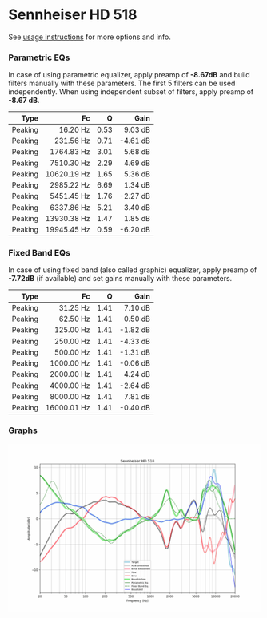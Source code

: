 # Sennheiser HD 518
See [usage instructions](https://github.com/jaakkopasanen/AutoEq#usage) for more options and info.

### Parametric EQs
In case of using parametric equalizer, apply preamp of **-8.67dB** and build filters manually
with these parameters. The first 5 filters can be used independently.
When using independent subset of filters, apply preamp of **-8.67 dB**.

| Type    | Fc          |    Q | Gain     |
|--------:|------------:|-----:|---------:|
| Peaking | 16.20 Hz    | 0.53 | 9.03 dB  |
| Peaking | 231.56 Hz   | 0.71 | -4.61 dB |
| Peaking | 1764.83 Hz  | 3.01 | 5.68 dB  |
| Peaking | 7510.30 Hz  | 2.29 | 4.69 dB  |
| Peaking | 10620.19 Hz | 1.65 | 5.36 dB  |
| Peaking | 2985.22 Hz  | 6.69 | 1.34 dB  |
| Peaking | 5451.45 Hz  | 1.76 | -2.27 dB |
| Peaking | 6337.86 Hz  | 5.21 | 3.40 dB  |
| Peaking | 13930.38 Hz | 1.47 | 1.85 dB  |
| Peaking | 19945.45 Hz | 0.59 | -6.20 dB |

### Fixed Band EQs
In case of using fixed band (also called graphic) equalizer, apply preamp of **-7.72dB**
(if available) and set gains manually with these parameters.

| Type    | Fc          |    Q | Gain     |
|--------:|------------:|-----:|---------:|
| Peaking | 31.25 Hz    | 1.41 | 7.10 dB  |
| Peaking | 62.50 Hz    | 1.41 | 0.50 dB  |
| Peaking | 125.00 Hz   | 1.41 | -1.82 dB |
| Peaking | 250.00 Hz   | 1.41 | -4.33 dB |
| Peaking | 500.00 Hz   | 1.41 | -1.31 dB |
| Peaking | 1000.00 Hz  | 1.41 | -0.06 dB |
| Peaking | 2000.00 Hz  | 1.41 | 4.24 dB  |
| Peaking | 4000.00 Hz  | 1.41 | -2.64 dB |
| Peaking | 8000.00 Hz  | 1.41 | 7.81 dB  |
| Peaking | 16000.01 Hz | 1.41 | -0.40 dB |

### Graphs
![](./Sennheiser%20HD%20518.png)